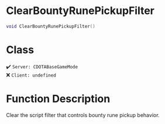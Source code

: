 # ClearBountyRunePickupFilter
```lua
void ClearBountyRunePickupFilter()
```
# Class
✔️ `Server: CDOTABaseGameMode`  
❌ `Client: undefined`  

# Function Description
Clear the script filter that controls bounty rune pickup behavior.
